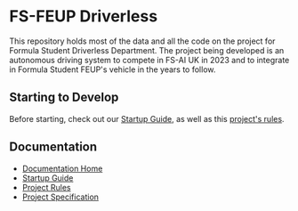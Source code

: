 # FS-FEUP Driverless 

This repository holds most of the data and all the code on the project for Formula Student Driverless Department. The project being developed is an autonomous driving system to compete in FS-AI UK in 2023 and to integrate in Formula Student FEUP's vehicle in the years to follow.

## Starting to Develop

Before starting, check out our [Startup Guide](./docs/tutorials/startup_guide.md), as well as this [project's rules](./docs/project-rules.md).

## Documentation
- [Documentation Home](./docs)
- [Startup Guide](./docs/tutorials/startup_guide.md)
- [Project Rules](./docs/project-rules.md)
- [Project Specification](./docs/project-specification.md)
